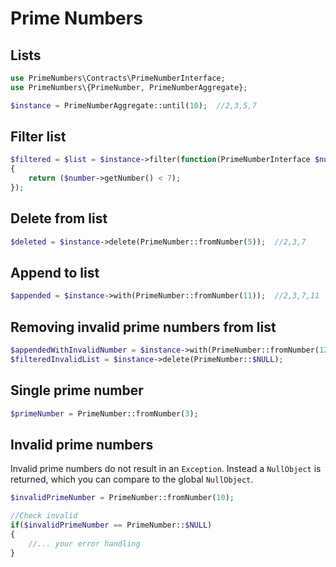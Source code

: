# Prime Numbers

## Lists

~~~php
use PrimeNumbers\Contracts\PrimeNumberInterface;
use PrimeNumbers\{PrimeNumber, PrimeNumberAggregate};

$instance = PrimeNumberAggregate::until(10);  //2,3,5,7
~~~ 

## Filter list 

~~~php 
$filtered = $list = $instance->filter(function(PrimeNumberInterface $number) //2,3,5
{
    return ($number->getNumber() < 7);
}); 
~~~

## Delete from list 

~~~php
$deleted = $instance->delete(PrimeNumber::fromNumber(5));  //2,3,7
~~~

## Append to list 

~~~php
$appended = $instance->with(PrimeNumber::fromNumber(11));  //2,3,7,11
~~~

## Removing invalid prime numbers from list 

~~~php
$appendedWithInvalidNumber = $instance->with(PrimeNumber::fromNumber(12));
$filteredInvalidList = $instance->delete(PrimeNumber::$NULL); 
~~~

## Single prime number

~~~php
$primeNumber = PrimeNumber::fromNumber(3);
~~~

## Invalid prime numbers

Invalid prime numbers do not result in an `Exception`. Instead 
a `NullObject` is returned, which you can compare to the global `NullObject`. 

~~~php
$invalidPrimeNumber = PrimeNumber::fromNumber(10);

//Check invalid
if($invalidPrimeNumber == PrimeNumber::$NULL)
{
    //... your error handling
}
~~~

